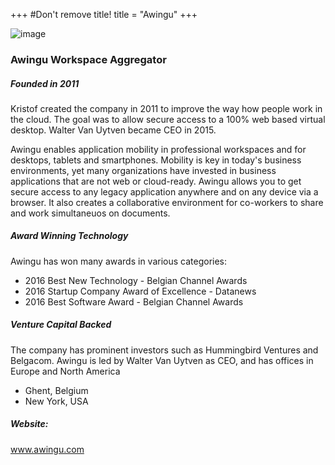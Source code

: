 +++
#Don't remove title!
title = "Awingu"
+++

![image](img/awingu-small.png)

### Awingu Workspace Aggregator



##### Founded in 2011

Kristof created the company in 2011 to improve the way how people work in the cloud. The goal was to allow secure access to a 100% web based virtual desktop.
Walter Van Uytven became CEO in 2015.

Awingu enables application mobility in professional workspaces and for desktops, tablets and smartphones. Mobility is key in today's business environments, yet many organizations have invested in business applications that are not web or cloud-ready. Awingu allows you to get secure access to any legacy application anywhere and on any device via a browser. It also creates a collaborative environment for co-workers to share and work simultaneuos on documents.

##### Award Winning Technology

Awingu has won many awards in various categories:

* 2016 Best New Technology - Belgian Channel Awards
* 2016 Startup Company Award of Excellence - Datanews
* 2016 Best Software Award - Belgian Channel Awards

##### Venture Capital Backed

The company has prominent investors such as Hummingbird Ventures and Belgacom. Awingu is led by Walter Van Uytven as CEO, and has offices in Europe and North America

* Ghent, Belgium
* New York, USA

##### Website:

<a href="http://www.awingu.com" target="_blank">www.awingu.com</a>
